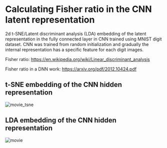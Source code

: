 # Calculating Fisher ratio in the CNN latent representation
2d t-SNE/Latent discriminant analysis (LDA) embedding of the latent representation in the fully connected layer in CNN trained using MNIST digit dataset. CNN was trained from random initialization and gradually the internal representation has a specific feature for each digit images.

Fisher ratio: https://en.wikipedia.org/wiki/Linear_discriminant_analysis

Fisher ratio in a DNN work: https://arxiv.org/pdf/2012.10424.pdf

## t-SNE embedding of the CNN hidden representation
![movie_tsne](https://user-images.githubusercontent.com/1684732/151492801-8ee759d9-ab92-4a1e-8b13-2d7b05e5b501.gif)

## LDA embedding of the CNN hidden representation
![movie](https://user-images.githubusercontent.com/1684732/151492496-151e9e1d-4442-4299-8ade-32d6f9e42305.gif)

